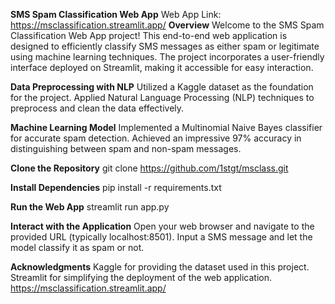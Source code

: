 **SMS Spam Classification Web App**
Web App Link: https://msclassification.streamlit.app/
**Overview**
Welcome to the SMS Spam Classification Web App project! This end-to-end web application is designed to efficiently classify SMS messages as either spam or legitimate using machine learning techniques. The project incorporates a user-friendly interface deployed on Streamlit, making it accessible for easy interaction.

**Data Preprocessing with NLP**
Utilized a Kaggle dataset as the foundation for the project.
Applied Natural Language Processing (NLP) techniques to preprocess and clean the data effectively.

**Machine Learning Model**
Implemented a Multinomial Naive Bayes classifier for accurate spam detection.
Achieved an impressive 97% accuracy in distinguishing between spam and non-spam messages.

**Clone the Repository**
git clone https://github.com/1stgt/msclass.git

**Install Dependencies**
pip install -r requirements.txt

**Run the Web App**
streamlit run app.py

**Interact with the Application**
Open your web browser and navigate to the provided URL (typically localhost:8501).
Input a SMS message and let the model classify it as spam or not.

**Acknowledgments**
Kaggle for providing the dataset used in this project.
Streamlit for simplifying the deployment of the web application.
https://msclassification.streamlit.app/
